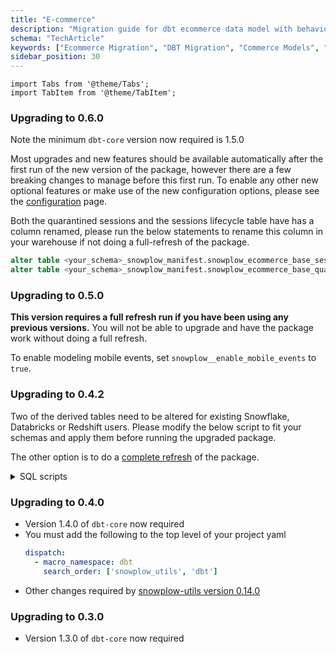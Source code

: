 ```yaml
---
title: "E-commerce"
description: "Migration guide for dbt ecommerce data model with behavioral commerce analytics improvements."
schema: "TechArticle"
keywords: ["Ecommerce Migration", "DBT Migration", "Commerce Models", "Retail Migration", "Shopping Analytics", "DBT Upgrade"]
sidebar_position: 30
---
```

```mdx-code-block
import Tabs from '@theme/Tabs';
import TabItem from '@theme/TabItem';
```

### Upgrading to 0.6.0

Note the minimum `dbt-core` version now required is 1.5.0

Most upgrades and new features should be available automatically after the first run of the new version of the package, however there are a few breaking changes to manage before this first run. To enable any other new optional features or make use of the new configuration options, please see the [configuration](/docs/modeling-your-data/modeling-your-data-with-dbt/dbt-configuration/ecommerce/index.mdx) page.


Both the quarantined sessions and the sessions lifecycle table have has a column renamed, please run the below statements to rename this column in your warehouse if not doing a full-refresh of the package.
```sql
alter table <your_schema>_snowplow_manifest.snowplow_ecommerce_base_sessions_lifecycle_manifest rename column session_id to session_identifier;
alter table <your_schema>_snowplow_manifest.snowplow_ecommerce_base_quarantined_sessions rename column session_id to session_identifier;
```


### Upgrading to 0.5.0

**This version requires a full refresh run if you have been using any previous versions.** You will not be able to upgrade and have the package work without doing a full refresh.

To enable modeling mobile events, set `snowplow__enable_mobile_events` to `true`.

### Upgrading to 0.4.2

Two of the derived tables need to be altered for existing Snowflake, Databricks or Redshift users. Please modify the below script to fit your schemas and apply them before running the upgraded package.

The other option is to do a [complete refresh](/docs/modeling-your-data/modeling-your-data-with-dbt/dbt-operation/full-or-partial-refreshes/index.md#complete-refresh-of-snowplow-package) of the package.

<details>
  <summary>SQL scripts</summary>
<Tabs groupId="warehouse" queryString>
<TabItem value="snowflake" label="snowflake" default>

```sql
alter table (your_schema)_derived.snowplow_ecommerce_cart_interactions alter column cart_total_value type decimal(9,2);
alter table (your_schema)_derived.snowplow_ecommerce_transaction_interactions alter column transaction_revenue type decimal(9,2), transaction_discount_amount type decimal(9,2), transaction_shipping type decimal(9,2), transaction_tax type decimal(9,2);
```

</TabItem>
<TabItem value="databricks" label="databricks">

```sql
create table (your_schema)_derived.snowplow_ecommerce_cart_interactions_new
(
    event_id               STRING,
    page_view_id           STRING,
    domain_sessionid       STRING,
    event_in_session_index INT,
    domain_userid          STRING,
    network_userid         STRING,
    user_id                STRING,
    ecommerce_user_id      STRING,
    derived_tstamp         TIMESTAMP,
    derived_tstamp_date    DATE,
    cart_id                STRING,
    cart_currency          STRING,
    cart_total_value       DECIMAL(9, 2),
    cart_created           BOOLEAN,
    cart_emptied           BOOLEAN,
    cart_transacted        BOOLEAN,
    ecommerce_action_type  STRING
);

insert into (your_schema)_derived.snowplow_ecommerce_cart_interactions_new  select * from (your_schema)_derived.snowplow_ecommerce_cart_interactions;
drop table (your_schema)_derived.snowplow_ecommerce_cart_interactions;
create table (your_schema)_derived.snowplow_ecommerce_cart_interactions select * from (your_schema)_derived.snowplow_ecommerce_cart_interactions_new;
drop table (your_schema)_derived.snowplow_ecommerce_cart_interactions_new;

create table (your_schema)_derived.snowplow_ecommerce_transaction_interactions_new
(
    event_id                    STRING,
    page_view_id                STRING,
    domain_sessionid            STRING,
    event_in_session_index      INT,
    domain_userid               STRING,
    network_userid              STRING,
    user_id                     STRING,
    ecommerce_user_id           STRING,
    derived_tstamp              TIMESTAMP,
    derived_tstamp_date         DATE,
    transaction_id              STRING,
    transaction_currency        STRING,
    transaction_payment_method  STRING,
    transaction_revenue         DECIMAL(9, 2),
    transaction_total_quantity  INT,
    transaction_credit_order    BOOLEAN,
    transaction_discount_amount DECIMAL(9, 2),
    transaction_discount_code   STRING,
    transaction_shipping        DECIMAL(9, 2),
    transaction_tax             DECIMAL(9, 2),
    ecommerce_user_email        STRING,
    ecommerce_user_is_guest     BOOLEAN,
    number_products             BIGINT
);

insert into (your_schema)_derived.snowplow_ecommerce_transaction_interactions_new    select * from (your_schema)_derived.snowplow_ecommerce_transaction_interactions;
drop table (your_schema)_derived.snowplow_ecommerce_transaction_interactions;
create table (your_schema)_derived.snowplow_ecommerce_transaction_interactions select * from (your_schema)_derived.snowplow_ecommerce_transaction_interactions_new ;
drop table (your_schema)_derived.snowplow_ecommerce_transaction_interactions_new;

```

</TabItem>
<TabItem value="redshift" label="redshift" default>

```sql
create table (your_schema)_derived.snowplow_ecommerce_cart_interactions_new
(
    event_id CHAR(36)   ENCODE lzo
    ,page_view_id VARCHAR(4096)   ENCODE lzo
    ,domain_sessionid CHAR(128)   ENCODE lzo
    ,event_in_session_index BIGINT   ENCODE az64
    ,domain_userid VARCHAR(128)   ENCODE lzo
    ,network_userid VARCHAR(128)   ENCODE lzo
    ,user_id VARCHAR(255)   ENCODE lzo
    ,ecommerce_user_id VARCHAR(128)   ENCODE lzo
    ,derived_tstamp TIMESTAMP WITHOUT TIME ZONE   ENCODE az64
    ,derived_tstamp_date DATE   ENCODE az64
    ,cart_id VARCHAR(4096)   ENCODE lzo
    ,cart_currency CHAR(3)   ENCODE lzo
    ,cart_total_value NUMERIC(9,2)   ENCODE az64
    ,cart_created BOOLEAN   ENCODE RAW
    ,cart_emptied BOOLEAN   ENCODE RAW
    ,cart_transacted BOOLEAN   ENCODE RAW
    ,ecommerce_action_type VARCHAR(16)   ENCODE lzo
)

insert into (your_schema)_derived.snowplow_ecommerce_cart_interactions_new  select * from (your_schema)_derived.snowplow_ecommerce_cart_interactions;
drop table (your_schema)_derived.snowplow_ecommerce_cart_interactions;
alter table (your_schema)_derived.snowplow_ecommerce_cart_interactions_new
rename to snowplow_ecommerce_cart_interactions;

create table (your_schema)_derived.snowplow_ecommerce_transaction_interactions_new
(
    event_id CHAR(36)   ENCODE lzo
    ,page_view_id VARCHAR(4096)   ENCODE lzo
    ,domain_sessionid CHAR(128)   ENCODE lzo
    ,event_in_session_index BIGINT   ENCODE az64
    ,domain_userid VARCHAR(128)   ENCODE lzo
    ,network_userid VARCHAR(128)   ENCODE lzo
    ,user_id VARCHAR(255)   ENCODE lzo
    ,ecommerce_user_id VARCHAR(128)   ENCODE lzo
    ,derived_tstamp TIMESTAMP WITHOUT TIME ZONE   ENCODE az64
    ,derived_tstamp_date DATE   ENCODE az64
    ,transaction_id VARCHAR(4096)   ENCODE lzo
    ,transaction_currency CHAR(3)   ENCODE lzo
    ,transaction_payment_method VARCHAR(128)   ENCODE lzo
    ,transaction_revenue NUMERIC(9,2)   ENCODE az64
    ,transaction_total_quantity INTEGER   ENCODE az64
    ,transaction_credit_order BOOLEAN   ENCODE RAW
    ,transaction_discount_amount NUMERIC(9,2)   ENCODE az64
    ,transaction_discount_code VARCHAR(99)   ENCODE lzo
    ,transaction_shipping NUMERIC(9,2)   ENCODE az64
    ,transaction_tax NUMERIC(9,2)   ENCODE az64
    ,ecommerce_user_email VARCHAR(256)   ENCODE lzo
    ,ecommerce_user_is_guest BOOLEAN   ENCODE RAW
    ,number_products BIGINT   ENCODE az64
)

insert into (your_schema)_derived.snowplow_ecommerce_transaction_interactions_new    select * from (your_schema)_derived.snowplow_ecommerce_transaction_interactions;
drop table (your_schema)_derived.snowplow_ecommerce_transaction_interactions;
alter table (your_schema)_derived.snowplow_ecommerce_transaction_interactions_new rename to snowplow_ecommerce_transaction_interactions;
```

</TabItem>
</Tabs>
</details>



### Upgrading to 0.4.0
- Version 1.4.0 of `dbt-core` now required
- You must add the following to the top level of your project yaml
    ```yml title="dbt_project.yml"
    dispatch:
      - macro_namespace: dbt
        search_order: ['snowplow_utils', 'dbt']
    ```
- Other changes required by [snowplow-utils version 0.14.0](/docs/modeling-your-data/modeling-your-data-with-dbt/migration-guides/utils/index.md#upgrading-to-0140)

### Upgrading to 0.3.0
- Version 1.3.0 of `dbt-core` now required
